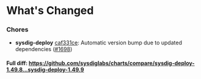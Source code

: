 # What's Changed

### Chores
- **sysdig-deploy** [caf331ce](https://github.com/sysdiglabs/charts/commit/caf331ce83cc8e0e8c575b7c83d839f7c75c81e0): Automatic version bump due to updated dependencies ([#1698](https://github.com/sysdiglabs/charts/issues/1698))
#### Full diff: https://github.com/sysdiglabs/charts/compare/sysdig-deploy-1.49.8...sysdig-deploy-1.49.9
